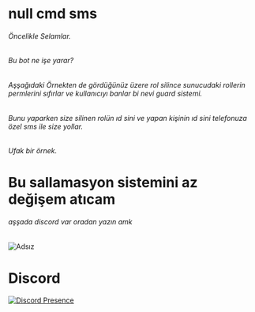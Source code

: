 # null cmd sms
###### Öncelikle Selamlar.
###### Bu bot ne işe yarar?
###### Aşşağıdaki Örnekten de gördüğünüz üzere rol silince sunucudaki rollerin permlerini sıfırlar ve kullanıcıyı banlar bi nevi guard sistemi.
###### Bunu yaparken size silinen rolün ıd sini ve yapan kişinin ıd sini telefonuza özel sms ile size yollar.
###### Ufak bir örnek.

# Bu sallamasyon sistemini az değişem atıcam 
###### aşşada discord var oradan yazın amk

![Adsız](https://user-images.githubusercontent.com/60463845/126866975-7e05f862-9bbf-4bd3-b2cf-8317fa415a1b.png)

# Discord 

[![Discord Presence](https://lanyard-profile-readme.vercel.app/api/311625016276025364?hideDiscrim=true)](https://discord.com/users/311625016276025364)

